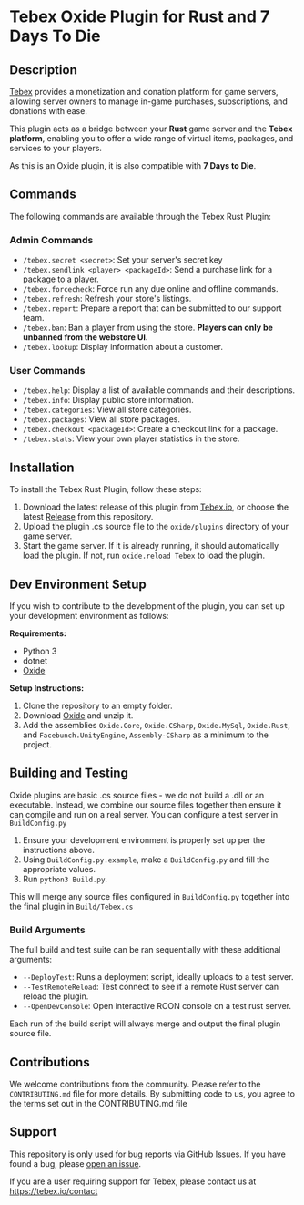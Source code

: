 # Tebex Oxide Plugin for Rust and 7 Days To Die

## Description
[Tebex](https://tebex.io/) provides a monetization and donation platform for game servers, allowing server owners to manage in-game purchases, subscriptions, and donations with ease.

This plugin acts as a bridge between your **Rust** game server and the **Tebex platform**, enabling you to offer a wide range of virtual items, packages, and services to your players.

As this is an Oxide plugin, it is also compatible with **7 Days to Die**.

## Commands
The following commands are available through the Tebex Rust Plugin:

### Admin Commands
- `/tebex.secret <secret>`: Set your server's secret key
- `/tebex.sendlink <player> <packageId>`: Send a purchase link for a package to a player.
- `/tebex.forcecheck`: Force run any due online and offline commands.
- `/tebex.refresh`: Refresh your store's listings.
- `/tebex.report`: Prepare a report that can be submitted to our support team.
- `/tebex.ban`: Ban a player from using the store. **Players can only be unbanned from the webstore UI.**
- `/tebex.lookup`: Display information about a customer.

### User Commands
- `/tebex.help`: Display a list of available commands and their descriptions.
- `/tebex.info`: Display public store information.
- `/tebex.categories`: View all store categories.
- `/tebex.packages`: View all store packages.
- `/tebex.checkout <packageId>`: Create a checkout link for a package.
- `/tebex.stats`: View your own player statistics in the store.

## Installation
To install the Tebex Rust Plugin, follow these steps:

1. Download the latest release of this plugin from [Tebex.io](https://docs.tebex.io/plugin/official-plugins), or choose the latest [Release](https://github.com/tebexio/Tebex-Rust/releases) from this repository.
2. Upload the plugin .cs source file to the `oxide/plugins` directory of your game server.
3. Start the game server. If it is already running, it should automatically load the plugin. If not, run `oxide.reload Tebex` to load the plugin.

## Dev Environment Setup
If you wish to contribute to the development of the plugin, you can set up your development environment as follows:

**Requirements:**
- Python 3
- dotnet
- [Oxide](https://umod.org/games/rust)

**Setup Instructions:**
1. Clone the repository to an empty folder.
2. Download [Oxide](https://umod.org/games/rust) and unzip it.
3. Add the assemblies `Oxide.Core`, `Oxide.CSharp`, `Oxide.MySql`, `Oxide.Rust`, and `Facebunch.UnityEngine`, `Assembly-CSharp` as a minimum to the project.

## Building and Testing
Oxide plugins are basic .cs source files - we do not build a .dll or an executable. Instead, we combine our source files
together then ensure it can compile and run on a real server. You can configure a test server in `BuildConfig.py`

1. Ensure your development environment is properly set up per the instructions above.
2. Using `BuildConfig.py.example`, make a `BuildConfig.py` and fill the appropriate values.
3. Run `python3 Build.py`.

This will merge any source files configured in `BuildConfig.py` together into the final plugin in `Build/Tebex.cs`

### Build Arguments
The full build and test suite can be ran sequentially with these additional arguments:

- `--DeployTest`: Runs a deployment script, ideally uploads to a test server.
- `--TestRemoteReload`: Test connect to see if a remote Rust server can reload the plugin.
- `--OpenDevConsole`: Open interactive RCON console on a test rust server.

Each run of the build script will always merge and output the final plugin source file.

## Contributions
We welcome contributions from the community. Please refer to the `CONTRIBUTING.md` file for more details. By submitting code to us, you agree to the terms set out in the CONTRIBUTING.md file

## Support
This repository is only used for bug reports via GitHub Issues. If you have found a bug, please [open an issue](https://github.com/tebexio/Tebex-Rust/issues).

If you are a user requiring support for Tebex, please contact us at https://tebex.io/contact